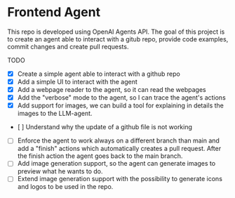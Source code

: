 # Frontend Agent
This repo is developed using OpenAI Agents API. The goal of this project is to create an agent able to interact with a gitub repo, provide code examples, commit changes and create pull requests.


TODO
- [x] Create a simple agent able to interact with a github repo
- [x] Add a simple UI to interact with the agent
- [x] Add a webpage reader to the agent, so it can read the webpages
- [x] Add the "verbose" mode to the agent, so I can trace the agent's actions
- [x] Add support for images, we can build a tool for explaining in details the images to the LLM-agent.
- [ ] Understand why the update of a github file is not working
- [ ] Enforce the agent to work always on a different branch than main and add a "finish" actions which automatically creates a pull request. After the finish action the agent goes back to the main branch.
- [ ] Add image generation support, so the agent can generate images to preview what he wants to do.
- [ ] Extend image generation support with the possibility to generate icons and logos to be used in the repo.